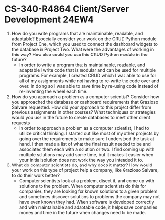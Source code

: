 # CS-340-R4864 Client/Server Development 24EW4

1. How do you write programs that are maintainable, readable, and adaptable? Especially consider your work on the CRUD Python module from Project One, which you used to connect the dashboard widgets to the database in Project Two. What were the advantages of working in this way? How else could you use this CRUD Python module in the future?
   - In order to write a program that is maintainable, readable, and adaptable I write code that is modular and can be used for multiple programs. For example, I created CRUD which I was able to use for all of my assignments while not having to re-write the code over and over. In doing so I was able to save time by re-using code instead of re-inventing the wheel each time.
2. How do you approach a problem as a computer scientist? Consider how you approached the database or dashboard requirements that Grazioso Salvare requested. How did your approach to this project differ from previous assignments in other courses? What techniques or strategies would you use in the future to create databases to meet other client requests
   - In order to approach a problem as a computer scientist, I had to utilize critical thinking. I started out like most of my other projects by going over the requirements to make sure I understood the task at hand. I then made a list of what the final result needed to be and associated them each with a solution or two. I find coming up with multiple solutions may add some time, but it makes it easier when your initial solution does not work the way you intended it to. 
3. What do computer scientists do, and why does it matter? How would your work on this type of project help a company, like Grazioso Salvare, to do their work better?
   - Computer scientists look at a problem, disect it, and come up with solutions to the problem. When computer scientists do this for companies, they are looking for known solutions to a given problem and sometimes discover solutions to problems the company may not have even known they had. When software is developed correctly and with maintainable and adaptable code, it helps save companies money and time in the future when changes need to be made. 
